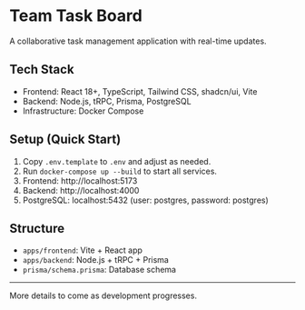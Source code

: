 # Team Task Board

A collaborative task management application with real-time updates.

## Tech Stack
- Frontend: React 18+, TypeScript, Tailwind CSS, shadcn/ui, Vite
- Backend: Node.js, tRPC, Prisma, PostgreSQL
- Infrastructure: Docker Compose

## Setup (Quick Start)
1. Copy `.env.template` to `.env` and adjust as needed.
2. Run `docker-compose up --build` to start all services.
3. Frontend: http://localhost:5173
4. Backend: http://localhost:4000
5. PostgreSQL: localhost:5432 (user: postgres, password: postgres)

## Structure
- `apps/frontend`: Vite + React app
- `apps/backend`: Node.js + tRPC + Prisma
- `prisma/schema.prisma`: Database schema

---

More details to come as development progresses. 
